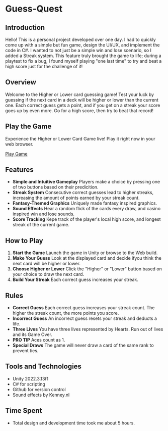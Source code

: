# Guess-Quest

## Introduction
Hello! This is a personal project developed over one day. I had to quickly come up with a simple  but fun game, design the UI/UX, and  implement the code in C#. I wanted to not just be a simple win and lose scenario, so I added a Streak system. This feature truly brought the game to life; during a playtest to fix a bug, I found myself playing "one last time" to try and beat a high score just for the challenge of it!

 ## Overview
Welcome to the Higher or Lower card guessing game! Test your luck by guessing if the next card in a deck will be higher or lower than the current one. Each correct guess gets a point, and if you get on a streak your score goes up by even more. Go for a high score, then try to beat that record!

## Play the Game
Experience the Higher or Lower Card Game live! Play it right now in your web browser.

[Play Game](https://pixelryan.itch.io/high-or-low-guessing-card-game)


 ## Features
 - **Simple and Intuitive Gameplay** Players make a choice by pressing one of two buttons based on their predicition.
 - **Streak System** Consecutive correct guesses lead to higher streaks, increasing the amount of points earned by your streak count.
 - **Fantasy-Themed Graphics** Uniquely made fantasy inspired graphics.
 - **Sound Effects** Hear a random flick of the cards every draw, and casino inspired win and lose sounds.
 - **Score Tracking** Kepe track of the player's local high score, and longest streak of the current game.

## How to Play
1. **Start the Game** Launch the game in Unity or browse to the Web build.
2. **Make Your Guess** Look at the displayed card and decide ifyou think the next card will be higher or lower.
3. **Choose Higher or Lower** Click the "Higher" or "Lower" button based on your choice to draw the next card.
4. **Build Your Streak** Each correct guess increases your streak.

## Rules
- **Correct Guess** Each correct guess increases your streak count. The higher the streak count, the more points you score.
- **Incorrect Guess** An incorrect guess resets your streak and deducts a life.
- **Three Lives** You have three lives represented by Hearts. Run out of lives and its Game Over.
- **PRO TIP** Aces count as 1.
- **Special Draws** The game will never draw a card of the same rank to prevent ties.

## Tools and Technologies
- Unity 2022.3.13f1
- C# for scripting
- Github for version control
- Sound effects by Kenney.nl

## Time Spent
- Total design and development time took me about 5 hours.
